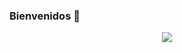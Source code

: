 ### Bienvenidos 👋
<div id = "header" style="text-align:center">
  <img src = "https://www.bold.ne.jp/engineer-club/wp-content/uploads/2018/06/shutterstock_1087445741-991x607.jpg">
 </div>
<!--
**Davidluis96/Davidluis96** is a ✨ _special_ ✨ repository because its `README.md` (this file) appears on your GitHub profile.

Here are some ideas to get you started:

- 🔭 I’m currently working on ...
- 🌱 I’m currently learning ...
- 👯 I’m looking to collaborate on ...
- 🤔 I’m looking for help with ...
- 💬 Ask me about ...
- 📫 How to reach me: ...
- 😄 Pronouns: ...
- ⚡ Fun fact: ...
-->
